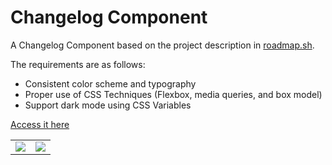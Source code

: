 # Changelog Component

A Changelog Component based on the project description in <a href="https://roadmap.sh/projects/changelog-component" target="_blank">roadmap.sh</a>.

The requirements are as follows:
- Consistent color scheme and typography
- Proper use of CSS Techniques (Flexbox, media queries, and box model)
- Support dark mode using CSS Variables

<a href="https://antonymous1337.github.io/roadmap.sh_projects/004.%20Changelog%20Component/index.html">Access it here</a>

<table>
  <tr>
    <td><image src="https://github.com/user-attachments/assets/fb9ddb75-2c61-4957-8716-e48a2107738b"></td>
    <td><image src="https://github.com/user-attachments/assets/9dbb8584-a14d-4940-96f7-5616e4811f78"></td>
  </tr>
</table>
